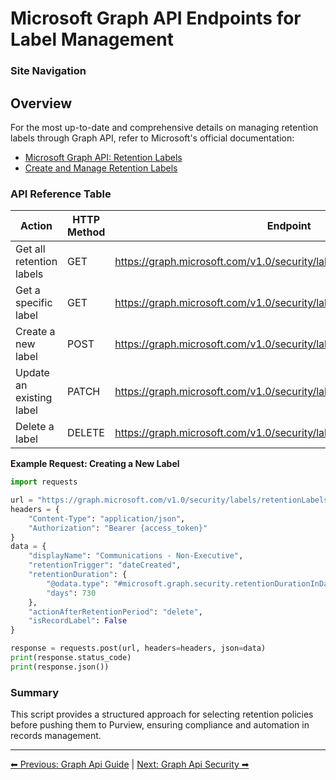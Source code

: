 <!-- description: Documentation about Microsoft Graph API Endpoints for Label Management for Your Organization. -->
# Microsoft Graph API Endpoints for Label Management

### Site Navigation

## Overview

For the most up-to-date and comprehensive details on managing retention labels through Graph API, refer to Microsoft's official documentation:

- [Microsoft Graph API: Retention Labels](https://learn.microsoft.com/en-us/graph/api/resources/security-retentionlabel?view=graph-rest-1.0)
- [Create and Manage Retention Labels](https://learn.microsoft.com/en-us/microsoft-365/compliance/create-retention-labels?view=o365-worldwide)

### API Reference Table

| **Action** | **HTTP Method** | **Endpoint** |
| --- | --- | --- |
| Get all retention labels | GET | <https://graph.microsoft.com/v1.0/security/labels/retentionLabels> |
| Get a specific label | GET | <https://graph.microsoft.com/v1.0/security/labels/retentionLabels/{labelId}> |
| Create a new label | POST | <https://graph.microsoft.com/v1.0/security/labels/retentionLabels> |
| Update an existing label | PATCH | <https://graph.microsoft.com/v1.0/security/labels/retentionLabels/{labelId}> |
| Delete a label | DELETE | <https://graph.microsoft.com/v1.0/security/labels/retentionLabels/{labelId}> |

**Example Request: Creating a New Label**
```python
import requests

url = "https://graph.microsoft.com/v1.0/security/labels/retentionLabels"
headers = {
	"Content-Type": "application/json",
	"Authorization": "Bearer {access_token}"
}
data = {
	"displayName": "Communications - Non-Executive",
	"retentionTrigger": "dateCreated",
	"retentionDuration": {
		"@odata.type": "#microsoft.graph.security.retentionDurationInDays",
		"days": 730
	},
	"actionAfterRetentionPeriod": "delete",
	"isRecordLabel": False
}

response = requests.post(url, headers=headers, json=data)
print(response.status_code)
print(response.json())
```
### Summary

This script provides a structured approach for selecting retention policies before pushing them to Purview, ensuring compliance and automation in records management.

---

[⬅ Previous: Graph Api Guide](graph-api-guide.md) | [Next: Graph Api Security ➡](graph-api-security.md)